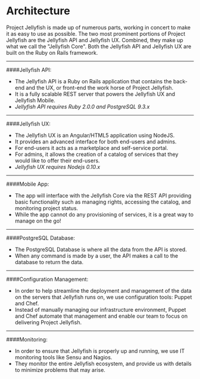 Architecture
============

Project Jellyfish is made up of numerous parts, working in concert to make it as easy to use as possible.
The two most prominent portions of Project Jellyfish are the Jellyfish API and Jellyfish UX.
Combined, they make up what we call the "Jellyfish Core".
Both the Jellyfish API and Jellyfish UX are built on the Ruby on Rails framework.


-----


####Jellyfish API:

* The Jellyfish API is a Ruby on Rails application that contains the back-end and the UX, or front-end  the work horse of Project Jellyfish.
* It is a fully scalable REST server that powers the Jellyfish UX and Jellyfish Mobile.
* _Jellyfish API requires Ruby 2.0.0 and PostgreSQL 9.3.x_


-----


####Jellyfish UX:

* The Jellyfish UX is an Angular/HTML5 application using NodeJS.
* It provides an advanced interface for both end-users and admins.
* For end-users it acts as a marketplace and self-service portal.
* For admins, it allows the creation of a catalog of services that they would like to offer their end-users.
* _Jellyfish UX requires Nodejs 0.10.x_


------


####Mobile App:

* The app will interface with the Jellyfish Core via the REST API providing basic functionality such as managing rights, accessing the catalog, and monitoring project status.
* While the app cannot do any provisioning of services, it is a great way to manage on the go!


------


####PostgreSQL Database:

* The PostgreSQL Database is where all the data from the API is stored.
* When any command is made by a user, the API makes a call to the database to return the data.


------


####Configuration Management:

* In order to help streamline the deployment and management of the data on the servers that Jellyfish runs on, we use configuration tools: Puppet and Chef.
* Instead of manually managing our infrastructure environment, Puppet and Chef automate that management and enable our team to focus on delivering Project Jellyfish.


-----


####Monitoring:

* In order to ensure that Jellyfish is properly up and running, we use IT monitoring tools like Sensu and Nagios.
* They monitor the entire Jellyfish ecosystem, and provide us with details to minimize problems that may arise.